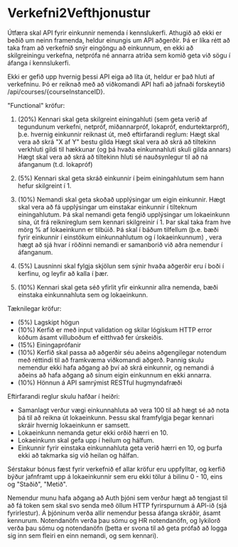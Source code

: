 Verkefni2Vefthjonustur
======================

Útfæra skal API fyrir einkunnir nemenda í kennslukerfi. Athugið að ekki er beðið um neinn framenda, heldur einungis um API aðgerðir. Þá er líka rétt að taka fram að verkefnið snýr eingöngu að einkunnum, en ekki að skilgreiningu verkefna, netprófa né annarra atriða sem komið geta við sögu í áfanga í kennslukerfi.

Ekki er gefið upp hvernig þessi API eiga að líta út, heldur er það hluti af verkefninu. Þó er reiknað með að viðkomandi API hafi að jafnaði forskeytið /api/courses/{courseInstanceID}.

"Functional" kröfur:

1. (20%) Kennari skal geta skilgreint einingahluti (sem geta verið af tegundunum verkefni, netpróf, miðannarpróf, lokapróf, endurtektarpróf), þ.e. hvernig einkunnir reiknast út, með eftirfarandi reglum:
Hægt skal vera að skrá "X af Y" bestu gilda
Hægt skal vera að skrá að tiltekinn verkhluti gildi til hækkunar (og þá hvaða einkunnahluti skuli gilda annars)
Hægt skal vera að skrá að tiltekinn hluti sé nauðsynlegur til að ná áfanganum (t.d. lokapróf)

2. (5%) Kennari skal geta skráð einkunnir í þeim einingahlutum sem hann hefur skilgreint í 1. 

3. (10%) Nemandi skal geta skoðað upplýsingar um eigin einkunnir. Hægt skal vera að fá upplýsingar um einstakar einkunnir í tilteknum einingahlutum. Þá skal nemandi geta fengið upplýsingar um lokaeinkunn sína, út frá reiknireglum sem kennari skilgreinir í 1. Þar skal taka fram hve mörg % af lokaeinkunn er tilbúið. Þá skal í báðum tilfellum (þ.e. bæði fyrir einkunnir í einstökum einkunnahlutum og í lokaeinkunnum) , vera hægt að sjá hvar í röðinni nemandi er samanborið við aðra nemendur í áfanganum.

4. (5%) Lausninni skal fylgja skjölun sem sýnir hvaða aðgerðir eru í boði í kerfinu, og leyfir að kalla í þær.

5. (10%) Kennari skal geta séð yfirlit yfir einkunnir allra nemenda, bæði einstaka einkunnahluta sem og lokaeinkunn.

Tæknilegar kröfur:

* (5%) Lagskipt högun
* (10%) Kerfið er með input validation og skilar lógískum HTTP error kóðum ásamt villuboðum ef eitthvað fer úrskeiðis.
* (15%) Einingaprófanir
* (10%) Kerfið skal passa að aðgerðir séu aðeins aðgengilegar notendum með réttindi til að framkvæma viðkomandi aðgerð. Þannig skulu nemendur ekki hafa aðgang að því að skrá einkunnir, og nemandi á aðeins að hafa aðgang að sínum eigin einkunnum en ekki annarra.
* (10%) Hönnun á API samrýmist RESTful hugmyndafræði

Eftirfarandi reglur skulu hafðar í heiðri:

* Samanlagt verður vægi einkunnahluta að vera 100 til að hægt sé að nota þá til að reikna út lokaeinkunn. Þessu skal framfylgja þegar kennari skráir hvernig lokaeinkunn er samsett.
* Lokaeinkunn nemanda getur ekki orðið hærri en 10.
* Lokaeinkunn skal gefa upp í heilum og hálfum.
* Einkunnir fyrir einstaka einkunnahluta geta verið hærri en 10, og þurfa ekki að takmarka sig við heilan og hálfan.

Sérstakur bónus fæst fyrir verkefnið ef allar kröfur eru uppfylltar, og kerfið býður jafnframt upp á lokaeinkunnir sem eru ekki tölur á bilinu 0 - 10, eins og "Staðið", "Metið".

Nemendur munu hafa aðgang að Auth þjóni sem verður hægt að tengjast til að fá token sem skal svo senda með öllum HTTP fyrirspurnum á API-ið (sjá fyrirlestur). Á þjóninum verða allir nemendur þessa áfanga skráðir, ásamt kennurum. Notendanöfn verða þau sömu og HR notendanöfn, og lykilorð verða þau sömu og notendanöfn (þetta er svona til að geta prófað að logga sig inn sem fleiri en einn nemandi, og sem kennari).
